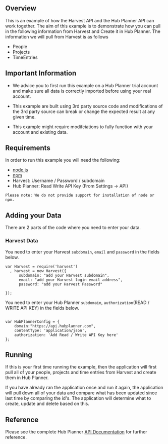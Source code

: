 ## Overview
This is an example of how the Harvest API and the Hub Planner API can work together. The aim of this example is to demonstrate how you can pull in the following information from Harvest and Create it in Hub Planner. The information we will pull from Harvest is as follows

* People
* Projects
* TimeEntries

## Important Information
* We advice you to first run this example on a Hub Planner trial account and make sure all data is correctly imported before using your real account. 

* This example are built using 3rd party source code and modifications of the 3rd party source can break or change the expected result at any given time. 

* This example might require modifciations to fully function with your account and existing data. 

## Requirements
In order to run this example you will need the following:

* [node.js](http://nodejs.org/)
* [npm](https://www.npmjs.org/)
* Harvest: Username / Password / subdomain
* Hub Planner: Read Write API Key (From Settings -> API)

`Please note: We do not provide support for installation of node or npm.` 

## Adding your Data
There are 2 parts of the code where you need to enter your data. 

### Harvest Data
You need to enter your Harvest `subdomain`, `email` and `password` in the fields below. 
```
var Harvest = require('harvest')
  , harvest = new Harvest({
      subdomain: "add your Harvest subdomain",
      email: "add your Harvest login email address",
      password: "add your Harvest Password"

});
```
You need to enter your Hub Planner `subdomain`, `authorization`(READ / WRITE API KEY) in the fields below. 
```
    
var HubPlannerConfig = {
    domain:"https://api.hubplanner.com",
    contentType: 'application/json',
    authorization: 'Add Read / Write API Key here'
};

```

## Running
If this is your first time running the example, then the application will first pull all of your people, projects and time entries from Harvest and create them in Hub Planner.

If you have already ran the application once and run it again, the application will pull down all of your data and compare what has been updated since last time by comparing the id's. The application will determine what to create, update and delete based on this.

## Reference
Please see the complete Hub Planner [API Documentation](https://github.com/hubplanner/API) for further reference.

